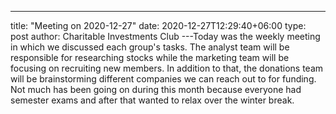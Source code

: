 ---
title: "Meeting on 2020-12-27"
date: 2020-12-27T12:29:40+06:00
type: post
author: Charitable Investments Club
---Today was the weekly meeting in which we discussed each group's tasks. The analyst team will be responsible for researching stocks while the marketing team will be focusing on recruiting new members. In addition to that, the donations team will be brainstorming different companies we can reach out to for funding. Not much has been going on during this month because everyone had semester exams and after that wanted to relax over the winter break.

